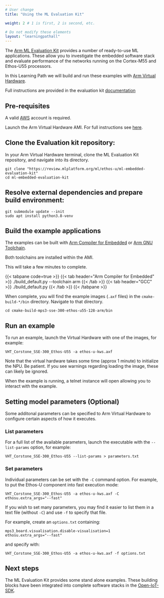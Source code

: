 ```yaml
---
# User change
title: "Using the ML Evaluation Kit"

weight: 2 # 1 is first, 2 is second, etc.

# Do not modify these elements
layout: "learningpathall"
---
```

The [Arm ML Evaluation Kit](https://review.mlplatform.org/plugins/gitiles/ml/ethos-u/ml-embedded-evaluation-kit) provides a number of ready-to-use ML applications. These allow you to investigate the embedded software stack and evaluate performance of the networks running on the Cortex-M55 and Ethos-U55 processors.

In this Learning Path we will build and run these examples with [Arm Virtual Hardware](https://www.arm.com/products/development-tools/simulation/virtual-hardware).

Full instructions are provided in the evaluation kit [documentation](https://review.mlplatform.org/plugins/gitiles/ml/ethos-u/ml-embedded-evaluation-kit/+/HEAD/docs/quick_start.md)

## Pre-requisites

A valid [AWS](https://aws.amazon.com/) account is required.

Launch the Arm Virtual Hardware AMI. For full instructions see [here](/install-tools/avh#corstone).

## Clone the Evaluation kit repository:

In your Arm Virtual Hardware terminal, clone the ML Evaluation Kit repository, and navigate into its directory.
```console
git clone "https://review.mlplatform.org/ml/ethos-u/ml-embedded-evaluation-kit"
cd ml-embedded-evaluation-kit
```

## Resolve external dependencies and prepare build environment:
```console
git submodule update --init
sudo apt install python3.8-venv
```

## Build the example applications

The examples can be built with [Arm Compiler for Embedded](https://developer.arm.com/Tools%20and%20Software/Arm%20Compiler%20for%20Embedded) or [Arm GNU Toolchain](https://developer.arm.com/Tools%20and%20Software/GNU%20Toolchain).

Both toolchains are installed within the AMI.

This will take a few minutes to complete.

{{< tabpane code=true >}}
  {{< tab header="Arm Compiler for Embedded" >}}
./build_default.py --toolchain arm
{{< /tab >}}
  {{< tab header="GCC" >}}
./build_default.py
{{< /tab >}}
{{< /tabpane >}}

When complete, you will find the example images (`.axf` files) in the `cmake-build-*/bin` directory. Navigate to that directory.
```console
cd cmake-build-mps3-sse-300-ethos-u55-128-arm/bin
```
## Run an example
To run an example, launch the Virtual Hardware with one of the images, for example:
```console
VHT_Corstone_SSE-300_Ethos-U55 -a ethos-u-kws.axf
```
Note that the virtual hardware takes some time (approx 1 minute) to initialize the NPU. Be patient. If you see warnings regarding loading the image, these can likely be ignored.

When the example is running, a telnet instance will open allowing you to interact with the example.

## Setting model parameters (Optional)

Some additonal parameters can be specified to Arm Virtual Hardware to configure certain aspects of how it executes.

### List parameters

For a full list of the available parameters, launch the executable with the `--list-params` option, for example:
```console
VHT_Corstone_SSE-300_Ethos-U55 --list-params > parameters.txt
```
### Set parameters
Individual parameters can be set with the `-C` command option. For example, to put the Ethos-U component into fast execution mode:
```console
VHT_Corstone_SSE-300_Ethos-U55 -a ethos-u-kws.axf -C ethosu.extra_args="--fast"
```
If you wish to set many parameters, you may find it easier to list them in a text file (without `-C`) and use `-f` to specify that file.

For example, create an `options.txt` containing:
```console
mps3_board.visualisation.disable-visualisation=1
ethosu.extra_args="--fast"
```
and specify with:
```console
VHT_Corstone_SSE-300_Ethos-U55 -a ethos-u-kws.axf -f options.txt
```
## Next steps
The ML Evaluation Kit provides some stand alone examples. These building blocks have been integrated into complete software stacks in the [Open-IoT-SDK](https://github.com/ARM-software/open-iot-sdk).

